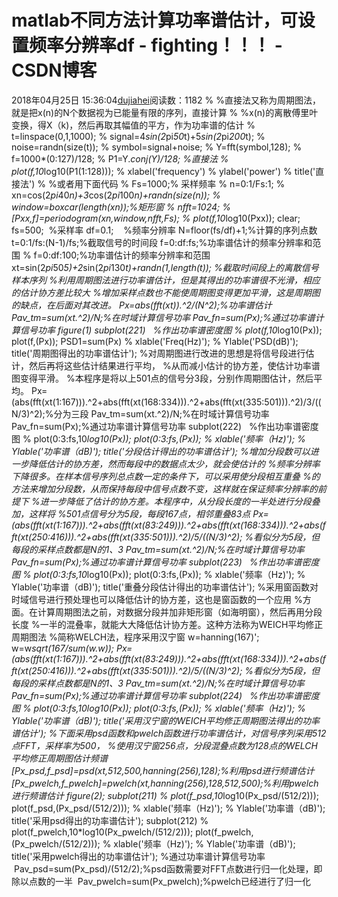# matlab不同方法计算功率谱估计，可设置频率分辨率df - fighting！！！ - CSDN博客
2018年04月25日 15:36:04[dujiahei](https://me.csdn.net/dujiahei)阅读数：1182
% %直接法又称为周期图法，就是把x(n)的N个数据视为已能量有限的序列，直接计算
% %x(n)的离散傅里叶变换，得X（k)，然后再取其幅值的平方，作为功率谱的估计
% t=linspace(0,1,1000);
% signal=4*sin(2*pi*50*t)+5*sin(2*pi*200*t);
% noise=randn(size(t));
% symbol=signal+noise;
% Y=fft(symbol,128);
% f=1000*(0:127)/128;
% P1=Y.*conj(Y)/128; %直接法
% plot(f,10*log10(P1(1:128)));
% xlabel('frequency')
% ylabel('power')
% title('直接法')
% %或者用下面代码
% Fs=1000;% 采样频率
% n=0:1/Fs:1;
% xn=cos(2*pi*40*n)+3*cos(2*pi*100*n)+randn(size(n));
% window=boxcar(length(xn));%矩形窗
% nfft=1024;
% [Pxx,f]=periodogram(xn,window,nfft,Fs);
% plot(f,10*log10(Pxx));
clear;
fs=500;  %采样率
df=0.1;    %频率分辨率
N=floor(fs/df)+1;%计算的序列点数
t=0:1/fs:(N-1)/fs;%截取信号的时间段
f=0:df:fs;%功率谱估计的频率分辨率和范围
% f=0:df:100;%功率谱估计的频率分辨率和范围
xt=sin(2*pi*50*5)+2*sin(2*pi*130*t)+randn(1,length(t));
%截取时间段上的离散信号样本序列
%利用周期图法进行功率谱估计，但是其得出的功率谱很不光滑，相应的估计协方差比较大
%增加采样点数也不能使周期图变得更加平滑，这是周期图的缺点，在后面对其改进。
Px=abs(fft(xt)).^2/(N^2);%功率谱估计
Pav_tm=sum(xt.^2)/N;%在时域计算信号功率
Pav_fn=sum(Px);%通过功率谱计算信号功率
figure(1)
subplot(221)   %作出功率谱密度图
% plot(f,10*log10(Px));
plot(f,(Px));
PSD1=sum(Px)
% xlable('Freq(Hz)');
% Ylable('PSD(dB)');
title('周期图得出的功率谱估计');
%对周期图进行改进的思想是将信号段进行估计，然后再将这些估计结果进行平均，
%从而减小估计的协方差，使估计功率谱图变得平滑。
%本程序是将以上501点的信号分3段，分别作周期图估计，然后平均。
Px=(abs(fft(xt(1:167))).^2+abs(fft(xt(168:334))).^2+abs(fft(xt(335:501))).^2)/3/((N/3)^2);%分为三段
Pav_tm=sum(xt.^2)/N;%在时域计算信号功率
Pav_fn=sum(Px);%通过功率谱计算信号功率
subplot(222)   %作出功率谱密度图
% plot(0:3:fs,10*log10(Px));
plot(0:3:fs,(Px));
% xlable('频率（Hz)');
% Ylable('功率谱（dB)');
title('分段估计得出的功率谱估计');
%增加分段数可以进一步降低估计的协方差，然而每段中的数据点太少，就会使估计的
%频率分辨率下降很多。在样本信号序列总点数一定的条件下，可以采用使分段相互重叠
%的方法来增加分段数，从而保持每段中信号点数不变，这样就在保证频率分辨率的前提下
%进一步降低了估计的协方差。本程序中，从分段长度的一半处进行分段叠加，这样将
%501点信号分为5段，每段167点，相邻重叠83点
Px=(abs(fft(xt(1:167))).^2+abs(fft(xt(83:249))).^2+abs(fft(xt(168:334))).^2+abs(fft(xt(250:416))).^2+abs(fft(xt(335:501))).^2)/5/((N/3)^2);
%看似分为5段，但每段的采样点数都是N的1、3
Pav_tm=sum(xt.^2)/N;%在时域计算信号功率
Pav_fn=sum(Px);%通过功率谱计算信号功率
subplot(223)   %作出功率谱密度图
% plot(0:3:fs,10*log10(Px));
plot(0:3:fs,(Px));
% xlable('频率（Hz)');
% Ylable('功率谱（dB)');
title('重叠分段估计得出的功率谱估计');
%采用窗函数对时域信号进行预处理也可以降低估计的协方差，这也是窗函数的一个应用
%方面。在计算周期图法之前，对数据分段并加非矩形窗（如海明窗），然后再用分段长度
%一半的混叠率，就能大大降低估计协方差。这种方法称为WEICH平均修正周期图法
%简称WELCH法，程序采用汉宁窗
w=hanning(167)';
w=w*sqrt(167/sum(w.*w));
Px=(abs(fft(xt(1:167))).^2+abs(fft(xt(83:249))).^2+abs(fft(xt(168:334))).^2+abs(fft(xt(250:416))).^2+abs(fft(xt(335:501))).^2)/5/((N/3)^2);
%看似分为5段，但每段的采样点数都是N的1、3
Pav_tm=sum(xt.^2)/N;%在时域计算信号功率
Pav_fn=sum(Px);%通过功率谱计算信号功率
subplot(224)   %作出功率谱密度图
% plot(0:3:fs,10*log10(Px));
plot(0:3:fs,(Px));
% xlable('频率（Hz)');
% Ylable('功率谱（dB)');
title('采用汉宁窗的WEICH平均修正周期图法得出的功率谱估计');
%下面采用psd函数和pwelch函数进行功率谱估计，对信号序列采用512点FFT，采样率为500，
%使用汉宁窗256点，分段混叠点数为128点的WELCH 平均修正周期图估计频谱
[Px_psd,f_psd]=psd(xt,512,500,hanning(256),128);%利用psd进行频谱估计
[Px_pwelch,f_pwelch]=pwelch(xt,hanning(256),128,512,500);%利用pwelch进行频谱估计
figure(2);
subplot(211)
% plot(f_psd,10*log10(Px_psd/(512/2)));
plot(f_psd,(Px_psd/(512/2)));
% xlable('频率（Hz)');
% Ylable('功率谱（dB)');
title('采用psd得出的功率谱估计');
subplot(212)
% plot(f_pwelch,10*log10(Px_pwelch/(512/2)));
plot(f_pwelch,(Px_pwelch/(512/2)));
% xlable('频率（Hz)');
% Ylable('功率谱（dB)');
title('采用pwelch得出的功率谱估计');
%通过功率谱计算信号功率
 Pav_psd=sum(Px_psd)/(512/2);%psd函数需要对FFT点数进行归一化处理，即除以点数的一半
 Pav_pwelch=sum(Px_pwelch);%pwelch已经进行了归一化
